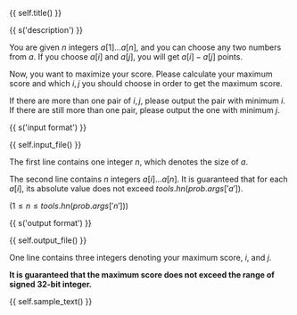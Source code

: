 {{ self.title() }}

{{ s('description') }}

You are given $n$ integers $a[1]\dots a[n]$, and you can choose any two numbers from $a$. If you choose $a[i]$ and $a[j]$, you will get $a[i]-a[j]$ points.

Now, you want to maximize your score. Please calculate your maximum score and which $i,j$ you should choose in order to get the maximum score.

If there are more than one pair of $i,j$, please output the pair with minimum $i$. If there are still more than one pair, please output the one with minimum $j$.

{{ s('input format') }}

{{ self.input_file() }}

The first line contains one integer $n$, which denotes the size of $a$.

The second line contains $n$ integers $a[i]\dots a[n]$. It is guaranteed that for each $a[i]$, its absolute value does not exceed ${{ tools.hn(prob.args['a']) }}$.

$(1\leq n\leq {{ tools.hn(prob.args['n']) }})$

{{ s('output format') }}

{{ self.output_file() }}

One line contains three integers denoting your maximum score, $i$, and $j$.

**It is guaranteed that the maximum score does not exceed the range of signed 32-bit integer.**


{{ self.sample_text() }}
